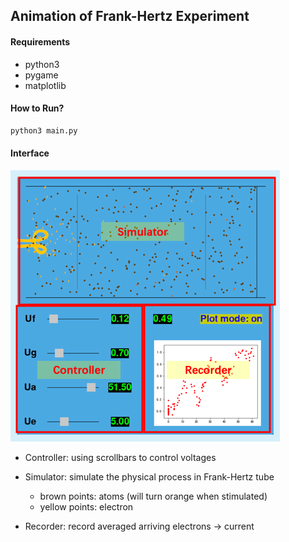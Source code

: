 ## Animation of Frank-Hertz Experiment

#### Requirements

- python3
- pygame
- matplotlib

#### How to Run?

```bash
python3 main.py
```

#### Interface

![interface](./images/interface.png)

- Controller: using scrollbars to control voltages

- Simulator: simulate the physical process in Frank-Hertz tube

  - brown points: atoms (will turn orange when stimulated)
  - yellow points: electron

- Recorder: record averaged arriving electrons -> current

  

